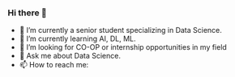 ### Hi there 👋


- 🔭 I’m currently a senior student specializing in Data Science.
- 🌱 I’m currently learning AI, DL, ML.
- 🔎 I’m looking for CO-OP or internship opportunities in my field 
- 💬 Ask me about Data Science. 
- 📫 How to reach me: 

<!--
**rhali-01/rhali-01** is a ✨ _special_ ✨ repository because its `README.md` (this file) appears on your GitHub profile.

Here are some ideas to get you started:

- 🔭 I’m currently a senior student specializing in Data Science.
- 🌱 I’m currently learning ...
- 🔎 I’m looking for CO-OP or internship opportunities in my field 
- 💬 Ask me about Data Science. 
- 📫 How to reach me: ...

